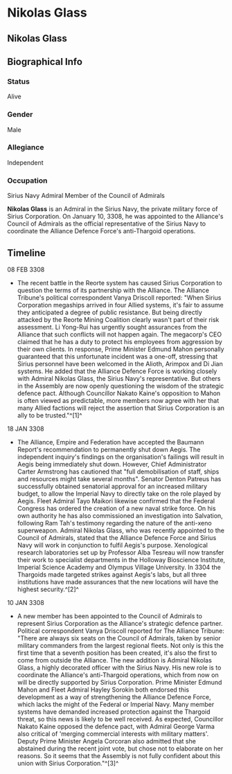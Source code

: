 # Nikolas Glass
## Nikolas Glass

		

## Biographical Info

### Status

Alive

### Gender

Male

### Allegiance

Independent

### Occupation

Sirius Navy Admiral
Member of the Council of Admirals

**Nikolas Glass** is an Admiral in the Sirius Navy, the private military force of Sirius Corporation. On January 10, 3308, he was appointed to the Alliance's Council of Admirals as the official representative of the Sirius Navy to coordinate the Alliance Defence Force's anti-Thargoid operations.

## Timeline

08 FEB 3308

- The recent battle in the Reorte system has caused Sirius Corporation to question the terms of its partnership with the Alliance. The Alliance Tribune's political correspondent Vanya Driscoll reported: "When Sirius Corporation megaships arrived in four Allied systems, it's fair to assume they anticipated a degree of public resistance. But being directly attacked by the Reorte Mining Coalition clearly wasn't part of their risk assessment. Li Yong-Rui has urgently sought assurances from the Alliance that such conflicts will not happen again. The megacorp's CEO claimed that he has a duty to protect his employees from aggression by their own clients. In response, Prime Minister Edmund Mahon personally guaranteed that this unfortunate incident was a one-off, stressing that Sirius personnel have been welcomed in the Alioth, Arimpox and Di Jian systems. He added that the Alliance Defence Force is working closely with Admiral Nikolas Glass, the Sirius Navy's representative. But others in the Assembly are now openly questioning the wisdom of the strategic defence pact. Although Councillor Nakato Kaine's opposition to Mahon is often viewed as predictable, more members now agree with her that many Allied factions will reject the assertion that Sirius Corporation is an ally to be trusted."^[1]^

18 JAN 3308

- The Alliance, Empire and Federation have accepted the Baumann Report's recommendation to permanently shut down Aegis. The independent inquiry's findings on the organisation's failings will result in Aegis being immediately shut down. However, Chief Administrator Carter Armstrong has cautioned that "full demobilisation of staff, ships and resources might take several months". Senator Denton Patreus has successfully obtained senatorial approval for an increased military budget, to allow the Imperial Navy to directly take on the role played by Aegis. Fleet Admiral Tayo Maikori likewise confirmed that the Federal Congress has ordered the creation of a new naval strike force. On his own authority he has also commissioned an investigation into Salvation, following Ram Tah's testimony regarding the nature of the anti-xeno superweapon. Admiral Nikolas Glass, who was recently appointed to the Council of Admirals, stated that the Alliance Defence Force and Sirius Navy will work in conjunction to fulfil Aegis's purpose. Xenological research laboratories set up by Professor Alba Tesreau will now transfer their work to specialist departments in the Holloway Bioscience Institute, Imperial Science Academy and Olympus Village University. In 3304 the Thargoids made targeted strikes against Aegis's labs, but all three institutions have made assurances that the new locations will have the highest security.^[2]^

10 JAN 3308

- A new member has been appointed to the Council of Admirals to represent Sirius Corporation as the Alliance's strategic defence partner. Political correspondent Vanya Driscoll reported for The Alliance Tribune: "There are always six seats on the Council of Admirals, taken by senior military commanders from the largest regional fleets. Not only is this the first time that a seventh position has been created, it's also the first to come from outside the Alliance. The new addition is Admiral Nikolas Glass, a highly decorated officer with the Sirius Navy. His new role is to coordinate the Alliance's anti-Thargoid operations, which from now on will be directly supported by Sirius Corporation. Prime Minister Edmund Mahon and Fleet Admiral Hayley Sorokin both endorsed this development as a way of strengthening the Alliance Defence Force, which lacks the might of the Federal or Imperial Navy. Many member systems have demanded increased protection against the Thargoid threat, so this news is likely to be well received. As expected, Councillor Nakato Kaine opposed the defence pact, with Admiral George Varma also critical of 'merging commercial interests with military matters'. Deputy Prime Minister Angela Corcoran also admitted that she abstained during the recent joint vote, but chose not to elaborate on her reasons. So it seems that the Assembly is not fully confident about this union with Sirius Corporation."^[3]^